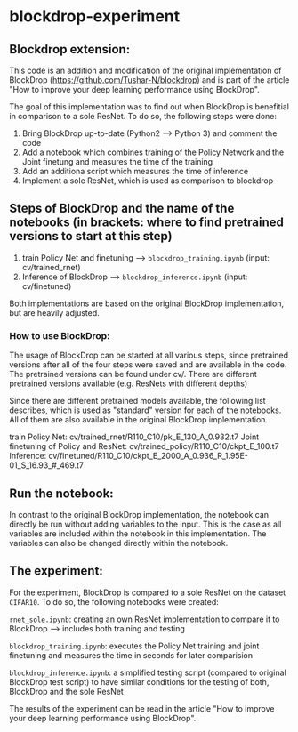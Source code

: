 # blockdrop-experiment

## Blockdrop extension: 

This code is an addition and modification of the original implementation of BlockDrop (https://github.com/Tushar-N/blockdrop) and is part of the article "How to improve your deep learning performance using BlockDrop". 

The goal of this implementation was to find out when BlockDrop is benefitial in comparison to a sole ResNet.
To do so, the following steps were done:
1. Bring BlockDrop up-to-date (Python2 --> Python 3) and comment the code 
2. Add a notebook which combines training of the Policy Network and the Joint finetung and measures the time of the training
3. Add an additiona script which measures the time of inference
4. Implement a sole ResNet, which is used as comparison to blockdrop

## Steps of BlockDrop and the name of the notebooks (in brackets: where to find pretrained versions to start at this step)
1. train Policy Net and finetuning --> ```blockdrop_training.ipynb``` (input: cv/trained_rnet)
2. Inference of BlockDrop  --> ```blockdrop_inference.ipynb``` (input: cv/finetuned)

Both implementations are based on the original BlockDrop implementation, but are heavily adjusted.

### How to use BlockDrop: 
The usage of BlockDrop can be started at all various steps, since pretrained versions after all of the four steps were saved and are available in the code. 
The pretrained versions can be found under cv/. There are different pretrained versions available (e.g. ResNets with different depths)

Since there are different pretrained models available, the following list describes, which is used as "standard" version for each of the notebooks. All of them are also available in the original BlockDrop implementation.

train Policy Net: cv/trained_rnet/R110_C10/pk_E_130_A_0.932.t7
Joint finetuning of Policy and ResNet: cv/trained_policy/R110_C10/ckpt_E_100.t7
Inference: cv/finetuned/R110_C10/ckpt_E_2000_A_0.936_R_1.95E-01_S_16.93_#_469.t7

## Run the notebook:
In contrast to the original BlockDrop implementation, the notebook can directly be run without adding variables to the input.
This is the case as all variables are included within the notebook in this implementation. The variables can also be changed directly within the notebook.

## The experiment:
For the experiment, BlockDrop is compared to a sole ResNet on the dataset ```CIFAR10```. To do so, the following notebooks were created:

```rnet_sole.ipynb```: creating an own ResNet implementation to compare it to BlockDrop --> includes both training and testing

```blockdrop_training.ipynb```: executes the Policy Net training and joint finetuning and measures the time in seconds for later comparision

```blockdrop_inference.ipynb```: a simplified testing script (compared to original BlockDrop test script) to have similar conditions for the testing of both, BlockDrop and the sole ResNet

The results of the experiment can be read in the article "How to improve your deep learning performance using BlockDrop".

